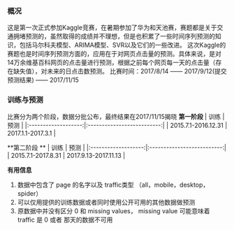 ### 概况
这是第一次正式参加Kaggle竞赛，在暑期参加了华为和天池赛，赛题都是关于交通拥堵预测的，虽然取得的成绩并不理想，但是也积累了一些时间序列预测的知识，包括马尔科夫模型、ARIMA模型、SVR以及它们的一些改进。
这次Kaggle的赛题也是时间序列预测方面的，应用在于对网页点击量的预测。具体来说，是对14万余维基百科网页的点击量进行预测，根据之前每个网页每一天的点击量（存在缺失值），对未来的日点击数预测。
比赛时间：2017/8/14 —— 2017/9/12(提交预测结果) —— 2017/11/15
### 训练与预测
比赛分为两个阶段，数据分批公布，最终结果在2017/11/15揭晓
**第一阶段**
|         训练         |          预测           |
|:-------------------:|:--------------------------:|
| 2015.7.1-2016.12.31 | 2017.1.1-2017.3.1 |

**第二阶段 **
|         训练         |          预测           |
|:-------------------:|:--------------------------:|
| 2015.7.1-2017.8.31 | 2017.9.13-2017.11.13 |

**有用信息**
1. 数据中包含了 page 的名字以及 traffic类型 （all，mobile，desktop，spider）
2. 可以仅用提供的训练数据或者同时使用公开可用的其他数据做预测
3. 原数据中并没有区分 0 和 missing values， missing value 可能意味着 traffic 是 0 或者 那天的数据不可用